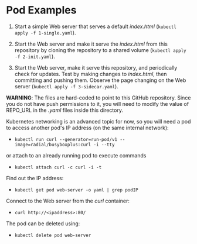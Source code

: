 # Pod Examples

1. Start a simple Web server that serves a default *index.html* (`kubectl apply -f 1-single.yaml`).

2. Start the Web server and make it serve the *index.html* from this repository by cloning the repository to a shared volume (`kubectl apply -f 2-init.yaml`).

3. Start the Web server, make it serve this repository, and periodically check for updates. Test by making changes to *index.html*, then committing and pushing them. Observe the page changing on the Web server (`kubectl apply -f 3-sidecar.yaml`).

**WARNING**: The files are hard-coded to point to this GitHub repository.
Since you do not have push permissions to it, you will need to modify the value of 
REPO_URL in the *.yaml* files inside this directory. 

Kubernetes networking is an advanced topic for now, so you will need a pod to access another pod's IP address (on the same internal network): 

* `kubectl run curl --generator=run-pod/v1 --image=radial/busyboxplus:curl -i --tty`

or attach to an already running pod to execute commands

* `kubectl attach curl -c curl -i -t`

Find out the IP address:

* `kubectl get pod web-server -o yaml | grep podIP`

Connect to the Web server from the *curl* container:

* `curl http://<ipaddress>:80/`

The pod can be deleted using:

* `kubectl delete pod web-server`